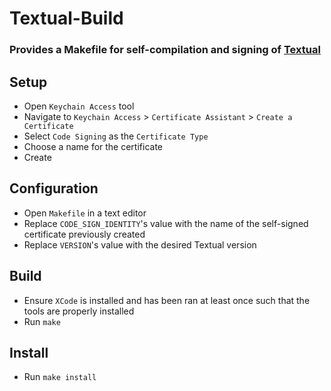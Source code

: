 # Textual-Build
### Provides a Makefile for self-compilation and signing of [Textual](https://github.com/Codeux-Software/Textual)

## Setup
* Open `Keychain Access` tool
* Navigate to `Keychain Access` > `Certificate Assistant` > `Create a Certificate`
* Select `Code Signing` as the `Certificate Type`
* Choose a name for the certificate
* Create

## Configuration
* Open `Makefile` in a text editor
* Replace `CODE_SIGN_IDENTITY`'s value with the name of the self-signed certificate previously created
* Replace `VERSION`'s value with the desired Textual version

## Build
* Ensure `XCode` is installed and has been ran at least once such that the tools are properly installed
* Run `make`

## Install
* Run `make install`
